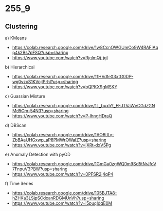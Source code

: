 # 255_9

## Clustering

a) KMeans
* https://colab.research.google.com/drive/1w8CcnOWGUmCo9W4RAFiAqp4k2Bs7pFSQ?usp=sharing
* https://www.youtube.com/watch?v=RjqImQj-jgI

b) Hierarchical
* https://colab.research.google.com/drive/11HVdfeX3xtG0DP-wg0vzxS1KVojlPrhl?usp=sharing
* https://www.youtube.com/watch?v=bQPKX9gMSKY

c) Guassian Mixture
* https://colab.research.google.com/drive/1L_buxhY_EFJTVaWvCGdZGNMd5Cm-54N3?usp=sharing
* https://www.youtube.com/watch?v=P-lhngHDraQ

d) DBScan
* https://colab.research.google.com/drive/1AO8tlLy-ZbBAaUHGxwp_aP8PMWrOWaIZ?usp=sharing
* https://www.youtube.com/watch?v=jXRt-dxV5Pg

e) Anomaly Detection with pyOD
* https://colab.research.google.com/drive/1GmGu0zgWQ0m9Sd5tNrJfoV7FnpuV3PBW?usp=sharing
* https://www.youtube.com/watch?v=0PFSR2j4qP4

f) Time Series
* https://colab.research.google.com/drive/105BJTA8-hZHKa3LSjpSCdxanRDGMUnVh?usp=sharing
* https://www.youtube.com/watch?v=i5puqIdqE0M
